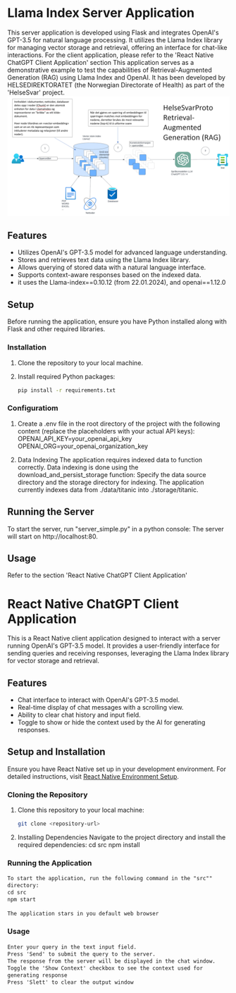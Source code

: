 # Llama Index Server Application

This server application is developed using Flask and integrates OpenAI's GPT-3.5 for natural language processing. 
It utilizes the Llama Index library for managing vector storage and retrieval, offering an interface for chat-like interactions.
For the client application, please refer to the 'React Native ChatGPT Client Application' section
This application serves as a demonstrative example to test the capabilities of Retrieval-Augmented Generation (RAG) using Llama Index and OpenAI. 
It has been developed by HELSEDIREKTORATET (the Norwegian Directorate of Health) as part of the 'HelseSvar' project.
![Se konseptskisse](./helsesvarproto.png)

## Features

- Utilizes OpenAI's GPT-3.5 model for advanced language understanding.
- Stores and retrieves text data using the Llama Index library.
- Allows querying of stored data with a natural language interface.
- Supports context-aware responses based on the indexed data.
- it uses the  Llama-index==0.10.12 (from 22.01.2024), and openai==1.12.0

## Setup

Before running the application, ensure you have Python installed along with Flask and other required libraries.

### Installation

1. Clone the repository to your local machine.
2. Install required Python packages:

    ```bash
    pip install -r requirements.txt

### Configuratiom

1. Create a .env file in the root directory of the project with the following content (replace the placeholders with your actual API keys):
OPENAI_API_KEY=your_openai_api_key
OPENAI_ORG=your_openai_organization_key

2. Data Indexing
The application requires indexed data to function correctly. Data indexing is done using the download_and_persist_storage function:
Specify the data source directory and the storage directory for indexing.
The application currently indexes data from ./data/titanic into ./storage/titanic.

## Running the Server

To start the server, run "server_simple.py" in a python console:
The server will start on http://localhost:80.

## Usage
Refer to the section 'React Native ChatGPT Client Application'


# React Native ChatGPT Client Application

This is a React Native client application designed to interact with a server running OpenAI's GPT-3.5 model. 
It provides a user-friendly interface for sending queries and receiving responses, leveraging the Llama Index library for vector storage and retrieval.

## Features

- Chat interface to interact with OpenAI's GPT-3.5 model.
- Real-time display of chat messages with a scrolling view.
- Ability to clear chat history and input field.
- Toggle to show or hide the context used by the AI for generating responses.

## Setup and Installation

Ensure you have React Native set up in your development environment. For detailed instructions, visit [React Native Environment Setup](https://reactnative.dev/docs/environment-setup).

### Cloning the Repository

1. Clone this repository to your local machine:
    ```bash
    git clone <repository-url>

2. Installing Dependencies
    Navigate to the project directory and install the required dependencies:
    cd src<project-directory>
    npm install

### Running the Application

    To start the application, run the following command in the "src"" directory:
    cd src
    npm start

    The application stars in you default web browser

### Usage

    Enter your query in the text input field.
    Press 'Send' to submit the query to the server.
    The response from the server will be displayed in the chat window.
    Toggle the 'Show Context' checkbox to see the context used for generating response
    Press 'Slett' to clear the output window

